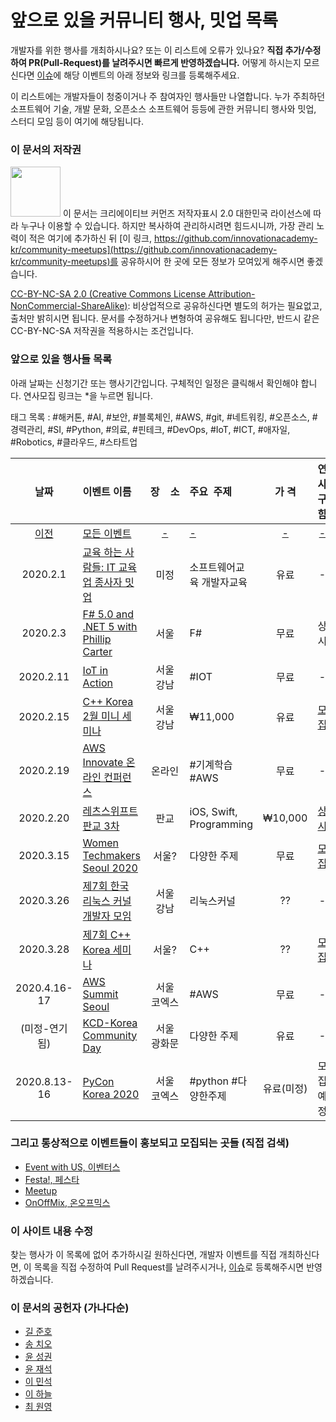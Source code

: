 # 앞으로 있을 커뮤니티 행사, 밋업 목록

개발자를 위한 행사를 개최하시나요? 또는 이 리스트에 오류가 있나요?
**직접 추가/수정하여 PR(Pull-Request)를 날려주시면 빠르게 반영하겠습니다.**
어떻게 하시는지 모르신다면 [이슈](https://github.com/innovationacademy-kr/community-meetups/issues)에 해당 이벤트의 아래 정보와 링크를 등록해주세요.

이 리스트에는 개발자들이 청중이거나 주 참여자인 행사들만 나열합니다.
누가 주최하던 소프트웨어 기술, 개발 문화, 오픈소스 소프트웨어 등등에 관한 커뮤니티 행사와 밋업, 스터디 모임 등이 여기에 해당됩니다.

### 이 문서의 저작권
<img src="https://mirrors.creativecommons.org/presskit/buttons/88x31/png/by-nc-sa.png" width="80px"></img>
이 문서는 크리에이티브 커먼즈 저작자표시 2.0 대한민국 라이선스에 따라
누구나 이용할 수 있습니다. 하지만 복사하여 관리하시려면 힘드시니까,
가장 관리 노력이 적은 여기에 추가하신 뒤 [이 링크, https://github.com/innovationacademy-kr/community-meetups](https://github.com/innovationacademy-kr/community-meetups)를
공유하시어 한 곳에 모든 정보가 모여있게 해주시면 좋겠습니다.

[CC-BY-NC-SA 2.0 (Creative Commons License Attribution-NonCommercial-ShareAlike)](https://creativecommons.org/licenses/by-nc-sa/2.0/):
비상업적으로 공유하신다면 별도의 허가는 필요없고, 출처만 밝히시면 됩니다.
문서를 수정하거나 변형하여 공유해도 됩니다만, 반드시 같은 CC-BY-NC-SA
저작권을 적용하시는 조건입니다.

### 앞으로 있을 행사들 목록

아래 날짜는 신청기간 또는 행사기간입니다. 구체적인 일정은 클릭해서 확인해야 합니다. 연사모집 링크는 \*을 누르면 됩니다.  

태그 목록 : #해커톤, #AI, #보안, #블록체인, #AWS, #git, #네트워킹, #오픈소스, #경력관리, #SI, #Python, #의료, #핀테크, #DevOps, #IoT, #ICT, #애자일, #Robotics, #클라우드, #스타트업

| 날짜 | 이벤트&nbsp;이름 | 장&nbsp;&nbsp;&nbsp;&nbsp;소 | 주요&nbsp;&nbsp;주제 | 가&nbsp;격 | 연사</br>구함 |
| :-: | :- | :-: | :- | :-: | :-: |
| [이전](old.md) |[모든 이벤트](old.md)|[-](old.md)|[-](old.md)|[-](old.md)|[-](old.md)|
| 2020.2.1 | [교육 하는 사람들: IT 교육업 종사자 밋업](https://www.notion.so/IT-03c7c832f43148bb9384ee2ef2f70fae) | 미정 | 소프트웨어교육 개발자교육 | 유료 | - |
| 2020.2.3 | [F# 5.0 and .NET 5 with Phillip Carter](https://www.meetup.com/ko-KR/FSharp-Korea/events/268031493/) | 서울 | F# | 무료 | 상시 |
| 2020.2.11 | [IoT in Action](https://iotinactionevents.com/ko/event/seoul?ocid=MSFT_AP_KR_IOTALE_OTH_IASE_SMP_SM_CDS_FB_NA&fbclid=IwAR0SQV--mY3ApD9Z26zv_v3akjqNUfOSVi7xFxUua0CoXOmiv8XrBjirxKo#agenda) | 서울</br>강남 | #IOT | 무료 | - |
| 2020.2.15 | [C++ Korea 2월 미니 세미나](https://festa.io/events/892) | 서울</br>강남 | ₩11,000 | 유료 | [모집](https://docs.google.com/forms/d/e/1FAIpQLSdppuEgl4gb9WnBaUdCjdlLaV0PV1Z0Apf0fZCAtMDJFBWn_w/viewform) |
| 2020.2.19 | [AWS Innovate 온라인 컨퍼런스](https://aws.amazon.com/ko/events/aws-innovate/machine-learning/) | 온라인 | #기계학습 #AWS | 무료 | - |
| 2020.2.20 | [레츠스위프트 판교 3차](https://festa.io/events/869) | 판교 | iOS, Swift, Programming | ₩10,000 | [상시](http://bit.ly/letswift-pg) |
| 2020.3.15 | [Women Techmakers Seoul 2020](https://docs.google.com/forms/d/e/1FAIpQLScgSNWNEHA7c6D4IpfJncz7TuNjBvKbEDYy5WkITt6vbhU3QQ/viewform) | 서울? | 다양한 주제 | 무료 | [모집](https://docs.google.com/forms/d/e/1FAIpQLScgSNWNEHA7c6D4IpfJncz7TuNjBvKbEDYy5WkITt6vbhU3QQ/viewform) |
| 2020.3.26 | [제7회 한국 리눅스 커널 개발자 모임](https://kernel-dev-ko.github.io/7th/?fbclid=IwAR0ytsRfnEGm3Fd1tc1WenDO39kwkd4cdSkaWXHs7IJ1tSV79GF1-647bKk) | 서울</br>강남 | 리눅스커널 | ?? | - |
| 2020.3.28 | [제7회 C++ Korea 세미나](https://docs.google.com/forms/d/e/1FAIpQLSdtLWZtG5QkrGjVslN6z9evK8XXsuorcwvZu_G7-ivdvRjHDw/viewform) | 서울? | C++ | ?? | [모집](https://docs.google.com/forms/d/e/1FAIpQLSdtLWZtG5QkrGjVslN6z9evK8XXsuorcwvZu_G7-ivdvRjHDw/viewform) |
| 2020.4.16-17 | [AWS Summit Seoul](https://aws.amazon.com/ko/events/summits/seoul/) | 서울</br>코엑스 | #AWS | 무료 | - |
| (미정-연기됨) | [KCD-Korea Community Day](https://festa.io/events/909) | 서울</br>광화문 | 다양한 주제 | 유료 | - |
| 2020.8.13-16 | [PyCon Korea 2020](https://www.pycon.kr/) | 서울</br>코엑스 | #python #다양한주제 | 유료(미정) | 모집예정 |

### 그리고 통상적으로 이벤트들이 홍보되고 모집되는 곳들 (직접 검색)

 * [Event with US, 이벤터스](https://event-us.kr/)
 * [Festa!, 페스타](https://festa.io/)
 * [Meetup](https://www.meetup.com/ko-KR/)
 * [OnOffMix, 온오프믹스](https://www.onoffmix.com)

### 이 사이트 내용 수정

찾는 행사가 이 목록에 없어 추가하시길 원하신다면, 개발자 이벤트를 직접 개최하신다면,
이 목록을 직접 수정하여 Pull Request를 날려주시거나, [이슈](https://github.com/innovationacademy-kr/community-meetups/issues)로 등록해주시면 반영하겠습니다.

### 이 문서의 공헌자 (가나다순)

* [길 준호](mailto:appleceo@kakao.com)
* [송 치오](mailto:ghsehr1@gmail.com)
* [윤 성권](mailto:keyakoto@gmail.com)
* [윤 재석](mailto:yjaeseok@gmail.com)
* [이 민석](mailto:ykhl1itj@gmail.com)
* [이 하늘](mailto:lee.haneul@gmail.com)
* [최 원영](https://blog.voidmainvoid.net/)
